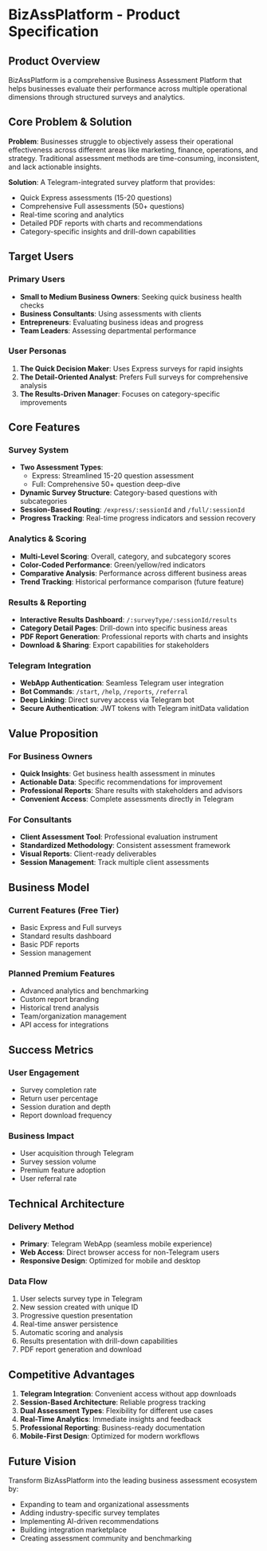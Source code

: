 # BizAssPlatform - Product Specification

## Product Overview

BizAssPlatform is a comprehensive Business Assessment Platform that helps businesses evaluate their performance across multiple operational dimensions through structured surveys and analytics.

## Core Problem & Solution

**Problem**: Businesses struggle to objectively assess their operational effectiveness across different areas like marketing, finance, operations, and strategy. Traditional assessment methods are time-consuming, inconsistent, and lack actionable insights.

**Solution**: A Telegram-integrated survey platform that provides:
- Quick Express assessments (15-20 questions)
- Comprehensive Full assessments (50+ questions)
- Real-time scoring and analytics
- Detailed PDF reports with charts and recommendations
- Category-specific insights and drill-down capabilities

## Target Users

### Primary Users
- **Small to Medium Business Owners**: Seeking quick business health checks
- **Business Consultants**: Using assessments with clients
- **Entrepreneurs**: Evaluating business ideas and progress
- **Team Leaders**: Assessing departmental performance

### User Personas
1. **The Quick Decision Maker**: Uses Express surveys for rapid insights
2. **The Detail-Oriented Analyst**: Prefers Full surveys for comprehensive analysis
3. **The Results-Driven Manager**: Focuses on category-specific improvements

## Core Features

### Survey System
- **Two Assessment Types**:
  - Express: Streamlined 15-20 question assessment
  - Full: Comprehensive 50+ question deep-dive
- **Dynamic Survey Structure**: Category-based questions with subcategories
- **Session-Based Routing**: `/express/:sessionId` and `/full/:sessionId`
- **Progress Tracking**: Real-time progress indicators and session recovery

### Analytics & Scoring
- **Multi-Level Scoring**: Overall, category, and subcategory scores
- **Color-Coded Performance**: Green/yellow/red indicators
- **Comparative Analysis**: Performance across different business areas
- **Trend Tracking**: Historical performance comparison (future feature)

### Results & Reporting
- **Interactive Results Dashboard**: `/:surveyType/:sessionId/results`
- **Category Detail Pages**: Drill-down into specific business areas
- **PDF Report Generation**: Professional reports with charts and insights
- **Download & Sharing**: Export capabilities for stakeholders

### Telegram Integration
- **WebApp Authentication**: Seamless Telegram user integration
- **Bot Commands**: `/start`, `/help`, `/reports`, `/referral`
- **Deep Linking**: Direct survey access via Telegram bot
- **Secure Authentication**: JWT tokens with Telegram initData validation

## Value Proposition

### For Business Owners
- **Quick Insights**: Get business health assessment in minutes
- **Actionable Data**: Specific recommendations for improvement
- **Professional Reports**: Share results with stakeholders and advisors
- **Convenient Access**: Complete assessments directly in Telegram

### For Consultants
- **Client Assessment Tool**: Professional evaluation instrument
- **Standardized Methodology**: Consistent assessment framework
- **Visual Reports**: Client-ready deliverables
- **Session Management**: Track multiple client assessments

## Business Model

### Current Features (Free Tier)
- Basic Express and Full surveys
- Standard results dashboard
- Basic PDF reports
- Session management

### Planned Premium Features
- Advanced analytics and benchmarking
- Custom report branding
- Historical trend analysis
- Team/organization management
- API access for integrations

## Success Metrics

### User Engagement
- Survey completion rate
- Return user percentage
- Session duration and depth
- Report download frequency

### Business Impact
- User acquisition through Telegram
- Survey session volume
- Premium feature adoption
- User referral rate

## Technical Architecture

### Delivery Method
- **Primary**: Telegram WebApp (seamless mobile experience)
- **Web Access**: Direct browser access for non-Telegram users
- **Responsive Design**: Optimized for mobile and desktop

### Data Flow
1. User selects survey type in Telegram
2. New session created with unique ID
3. Progressive question presentation
4. Real-time answer persistence
5. Automatic scoring and analysis
6. Results presentation with drill-down capabilities
7. PDF report generation and download

## Competitive Advantages

1. **Telegram Integration**: Convenient access without app downloads
2. **Session-Based Architecture**: Reliable progress tracking
3. **Dual Assessment Types**: Flexibility for different use cases
4. **Real-Time Analytics**: Immediate insights and feedback
5. **Professional Reporting**: Business-ready documentation
6. **Mobile-First Design**: Optimized for modern workflows

## Future Vision

Transform BizAssPlatform into the leading business assessment ecosystem by:
- Expanding to team and organizational assessments
- Adding industry-specific survey templates
- Implementing AI-driven recommendations
- Building integration marketplace
- Creating assessment community and benchmarking